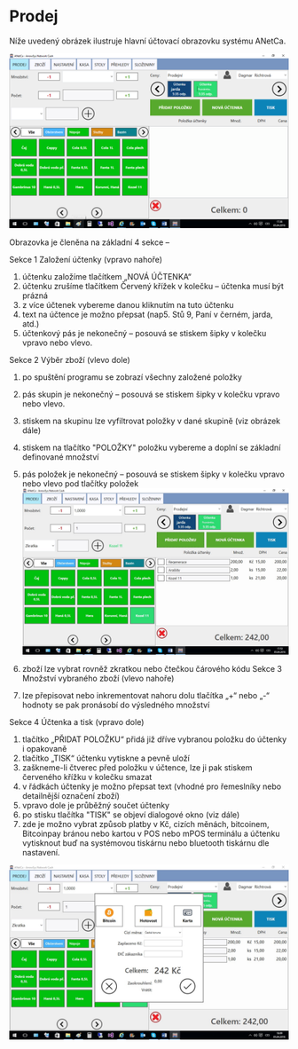 # Prodej

Níže uvedený obrázek ilustruje hlavní účtovací obrazovku systému ANetCa.

![Prodej](img/sale.png)


Obrazovka je členěna na základní 4 sekce –

Sekce 1 Založení účtenky (vpravo nahoře)
  1.	účtenku založíme tlačítkem  „NOVÁ ÚČTENKA“ 
  2.	účtenku zrušíme tlačítkem Červený křížek v kolečku – účtenka musí být prázná
  3.	z více účtenek vybereme danou kliknutím na tuto účtenku
  4.	text na účtence je možno přepsat (nap5. Stů 9, Paní v černém, jarda, atd.)
  5.	účtenkový pás je nekonečný – posouvá se stiskem šipky v kolečku vpravo nebo vlevo.


Sekce 2 Výběr zboží (vlevo dole)
  1.	po spuštění programu se zobrazí všechny založené položky
  2.	pás skupin je nekonečný – posouvá se stiskem šipky v kolečku vpravo nebo vlevo.
  3.	stiskem na skupinu lze vyfiltrovat položky v dané skupině (viz obrázek dále)  
  4.	stiskem na tlačítko "POLOŽKY" položku vybereme a doplní se základní definované množství
  5.	pás položek je nekonečný – posouvá se stiskem šipky v kolečku vpravo nebo vlevo pod tlačítky položek
![Účtenka](img/receipt.png)


  6.	zboží lze vybrat rovněž zkratkou nebo čtečkou čárového kódu
Sekce 3 Množství vybraného zboží (vlevo nahoře)

  1.	lze přepisovat nebo inkrementovat nahoru dolu tlačítka „+“ nebo „-“ hodnoty se pak pronásobí do výsledného množství

Sekce 4  Účtenka a tisk (vpravo dole)
  1.	tlačítko „PŘIDAT POLOŽKU“ přidá již dříve vybranou položku do účtenky i opakovaně
  2.	tlačítko „TISK“ účtenku vytiskne a pevně uloží
  3.	zaškneme-li čtverec před položku v účtence, lze ji pak stiskem červeného křížku v kolečku smazat
  4.	v řádkách účtenky je možno přepsat text (vhodné pro řemeslníky nebo detailnější označení zboží)  
  5.	vpravo dole je průběžný součet účtenky
  6.	po stisku tlačítka "TISK" se objeví dialogové okno (viz  dále)
  7.	zde je možno vybrat způsob platby v Kč, cizích měnách, bitcoinem, Bitcoinpay bránou nebo kartou v POS nebo mPOS terminálu a účtenku vytisknout buď na systémovou tiskárnu nebo bluetooth tiskárnu dle nastavení.

![Platba](img/payment.png)
